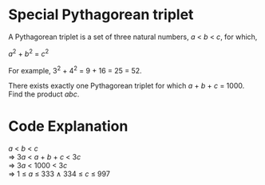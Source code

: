 # Special Pythagorean triplet
A Pythagorean triplet is a set of three natural numbers, _a_ < _b_ < _c_, for which,

_a_<sup>2</sup> + _b_<sup>2</sup> = _c_<sup>2</sup>

For example, 3<sup>2</sup> + 4<sup>2</sup> = 9 + 16 = 25 = 52.

There exists exactly one Pythagorean triplet for which _a_ + _b_ + _c_ = 1000. Find the product _abc_.

# Code Explanation
_a_ < _b_ < _c_  
⇒ 3<i>a</i> < _a_ + _b_ + _c_ < 3<i>c</i>  
⇒ 3<i>a</i> < 1000 < 3<i>c</i>  
⇒ 1 ≤ _a_ ≤ 333 ∧ 334 ≤ _c_ ≤ 997
